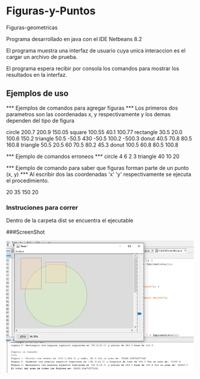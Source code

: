 # Figuras-y-Puntos
Figuras-geometricas

Programa desarrollado en java con el IDE Netbeans 8.2

El programa muestra una interfaz de usuario cuya unica interaccion es el cargar un archivo de prueba.

El programa espera recibir por consola los comandos para mostrar los resultados en la interfaz.

## Ejemplos de uso
*** Ejemplos de comandos para agregar figuras ***
Los primeros dos parametros son las coordenadas x, y respectivamente y los demas dependen del tipo de figura

circle 200.7 200.9 150.05
square 100.55 40.1 100.77
rectangle 30.5 20.0 100.6 150.2
triangle 50.5 -50.5 430 -50.5 100.2 -500.3
donut 40.5 70.8 80.5 160.8
triangle 50.5 20.5 60 70.5 80.2 45.3
donut 100.5 60.8 80.5 100.8

*** Ejemplo de comandos erroneos ***
circle 4 6 2 3
triangle 40 10 20

*** Ejemplo de comando para saber que figuras forman parte de un punto (x, y) ***
Al escribir dos las coordenadas 'x' 'y' respectivamente se ejecuta el procedimiento.

20 35
150 20
### Instruciones para correr

Dentro de la carpeta dist se encuentra el ejecutable

###ScreenShot

![Alt text](https://github.com/JoelArdon/Figuras-y-Puntos/blob/main/ss/1.PNG?raw=true)
